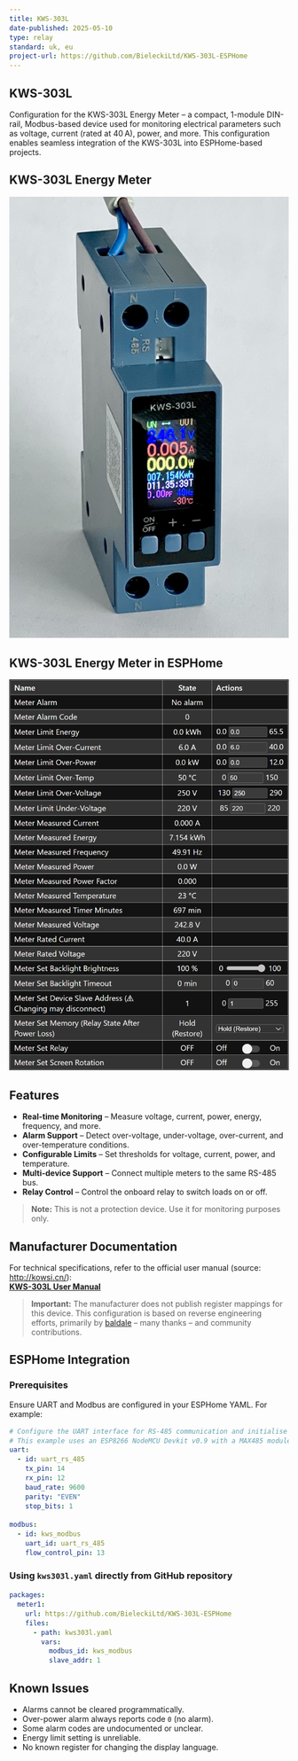 ```yaml
---
title: KWS-303L
date-published: 2025-05-10
type: relay
standard: uk, eu
project-url: https://github.com/BieleckiLtd/KWS-303L-ESPHome
---
```


## KWS-303L

Configuration for the KWS-303L Energy Meter – a compact, 1-module DIN-rail, Modbus-based device used for monitoring electrical parameters such as voltage, current (rated at 40 A), power, and more. This configuration enables seamless integration of the KWS-303L into ESPHome-based projects.

## KWS-303L Energy Meter

![KWS-303L Energy Meter"](kws303l.jpg "KWS-303L Energy Meter")

## KWS-303L Energy Meter in ESPHome

![KWS-303L Energy Meter in ESPHome"](kws303lesphome.png "KWS-303L Energy Meter in ESPHome")

## Features

- **Real-time Monitoring** – Measure voltage, current, power, energy, frequency, and more.
- **Alarm Support** – Detect over-voltage, under-voltage, over-current, and over-temperature conditions.
- **Configurable Limits** – Set thresholds for voltage, current, power, and temperature.
- **Multi-device Support** – Connect multiple meters to the same RS-485 bus.
- **Relay Control** – Control the onboard relay to switch loads on or off.

> **Note:** This is not a protection device. Use it for monitoring purposes only.

## Manufacturer Documentation

For technical specifications, refer to the official user manual (source: http://kowsi.cn/):  
[**KWS-303L User Manual**](kws303.pdf)

> **Important:** The manufacturer does not publish register mappings for this device. This configuration is based on reverse engineering efforts, primarily by [baldale](https://github.com/baldale) – many thanks – and community contributions.

## ESPHome Integration

### Prerequisites

Ensure UART and Modbus are configured in your ESPHome YAML. For example:

```yaml
# Configure the UART interface for RS-485 communication and initialise Modbus.
# This example uses an ESP8266 NodeMCU Devkit v0.9 with a MAX485 module.
uart:
  - id: uart_rs_485
    tx_pin: 14
    rx_pin: 12
    baud_rate: 9600
    parity: "EVEN"
    stop_bits: 1

modbus:
  - id: kws_modbus
    uart_id: uart_rs_485
    flow_control_pin: 13
```

### Using `kws303l.yaml` directly from GitHub repository

```yaml
packages:
  meter1:
    url: https://github.com/BieleckiLtd/KWS-303L-ESPHome
    files:
      - path: kws303l.yaml
        vars:
          modbus_id: kws_modbus
          slave_addr: 1
```

## Known Issues

- Alarms cannot be cleared programmatically.
- Over-power alarm always reports code `0` (no alarm).
- Some alarm codes are undocumented or unclear.
- Energy limit setting is unreliable.
- No known register for changing the display language.
